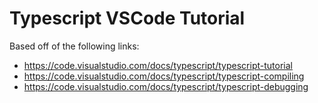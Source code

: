 # Typescript VSCode Tutorial

Based off of the following links:

- https://code.visualstudio.com/docs/typescript/typescript-tutorial
- https://code.visualstudio.com/docs/typescript/typescript-compiling
- https://code.visualstudio.com/docs/typescript/typescript-debugging
